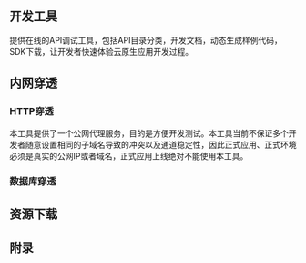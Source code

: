 ## 开发工具
提供在线的API调试工具，包括API目录分类，开发文档，动态生成样例代码，SDK下载，让开发者快速体验云原生应用开发过程。
## 内网穿透
### HTTP穿透
本工具提供了一个公网代理服务，目的是方便开发测试。本工具当前不保证多个开发者随意设置相同的子域名导致的冲突以及通道稳定性，因此正式应用、正式环境必须是真实的公网IP或者域名，正式应用上线绝对不能使用本工具。
### 数据库穿透

## 资源下载

## 附录